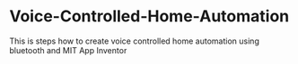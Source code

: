 # Voice-Controlled-Home-Automation
This is steps how to create voice controlled home automation using bluetooth and MIT App Inventor 
